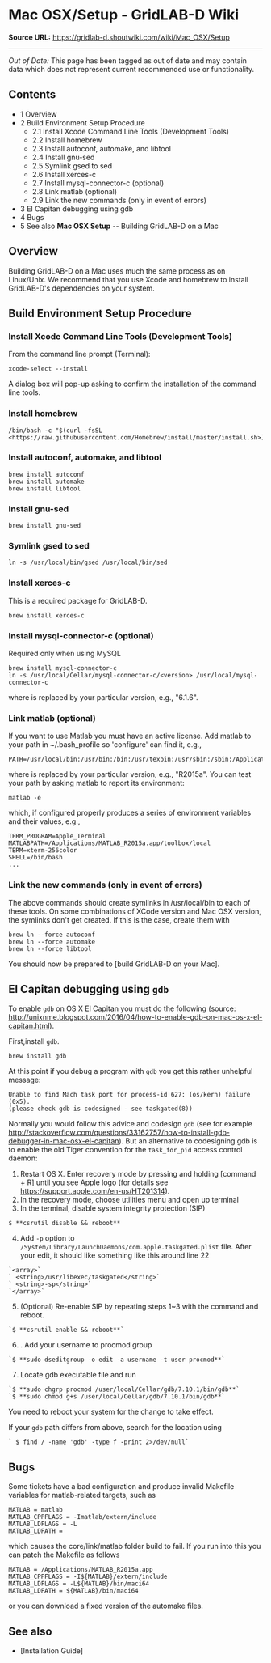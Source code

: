 # Mac OSX/Setup - GridLAB-D Wiki

**Source URL:** https://gridlab-d.shoutwiki.com/wiki/Mac_OSX/Setup

---
 
 



_Out of Date:_ This page has been tagged as out of date and may contain data which does not represent current recommended use or functionality. 

## Contents

  * 1 Overview
  * 2 Build Environment Setup Procedure
    * 2.1 Install Xcode Command Line Tools (Development Tools)
    * 2.2 Install homebrew
    * 2.3 Install autoconf, automake, and libtool
    * 2.4 Install gnu-sed
    * 2.5 Symlink gsed to sed
    * 2.6 Install xerces-c
    * 2.7 Install mysql-connector-c (optional)
    * 2.8 Link matlab (optional)
    * 2.9 Link the new commands (only in event of errors)
  * 3 El Capitan debugging using gdb
  * 4 Bugs
  * 5 See also
**Mac OSX Setup** \-- Building GridLAB-D on a Mac 

## Overview

Building GridLAB-D on a Mac uses much the same process as on Linux/Unix. We recommend that you use Xcode and homebrew to install GridLAB-D's dependencies on your system. 

## Build Environment Setup Procedure

### Install Xcode Command Line Tools (Development Tools)

From the command line prompt (Terminal): 
    
    
    xcode-select --install
    

A dialog box will pop-up asking to confirm the installation of the command line tools. 

### Install homebrew
    
    
    /bin/bash -c "$(curl -fsSL <https://raw.githubusercontent.com/Homebrew/install/master/install.sh>)"
    

### Install autoconf, automake, and libtool
    
    
    brew install autoconf
    brew install automake
    brew install libtool
    

### Install gnu-sed
    
    
    brew install gnu-sed
    

### Symlink gsed to sed
    
    
    ln -s /usr/local/bin/gsed /usr/local/bin/sed
    

### Install xerces-c

This is a required package for GridLAB-D. 
    
    
    brew install xerces-c
    

### Install mysql-connector-c (optional)

Required only when using MySQL 
    
    
    brew install mysql-connector-c
    ln -s /usr/local/Cellar/mysql-connector-c/<version> /usr/local/mysql-connector-c
    

where <version> is replaced by your particular version, e.g., "6.1.6". 

### Link matlab (optional)

If you want to use Matlab you must have an active license. Add matlab to your path in ~/.bash_profile so 'configure' can find it, e.g., 
    
    
    PATH=/usr/local/bin:/usr/bin:/bin:/usr/texbin:/usr/sbin:/sbin:/Applications/MATLAB_<version>.app/bin
    

where <version> is replaced by your particular version, e.g., "R2015a". You can test your path by asking matlab to report its environment: 
    
    
    matlab -e
    

which, if configured properly produces a series of environment variables and their values, e.g., 
    
    
    TERM_PROGRAM=Apple_Terminal
    MATLABPATH=/Applications/MATLAB_R2015a.app/toolbox/local
    TERM=xterm-256color
    SHELL=/bin/bash
    ...
    

### Link the new commands (only in event of errors)

The above commands should create symlinks in /usr/local/bin to each of these tools. On some combinations of XCode version and Mac OSX version, the symlinks don't get created. If this is the case, create them with 
    
    
    brew ln --force autoconf
    brew ln --force automake
    brew ln --force libtool
    

You should now be prepared to [build GridLAB-D on your Mac]. 

## El Capitan debugging using `gdb`

To enable `gdb` on OS X El Capitan you must do the following (source: <http://unixnme.blogspot.com/2016/04/how-to-enable-gdb-on-mac-os-x-el-capitan.html>). 

First,install `gdb`. 
    
    
    brew install gdb
    

At this point if you debug a program with `gdb` you get this rather unhelpful message: 
    
    
    Unable to find Mach task port for process-id 627: (os/kern) failure (0x5).
    (please check gdb is codesigned - see taskgated(8))
    

Normally you would follow this advice and codesign `gdb` (see for example <http://stackoverflow.com/questions/33162757/how-to-install-gdb-debugger-in-mac-osx-el-capitan>). But an alternative to codesigning gdb is to enable the old Tiger convention for the `task_for_pid` access control daemon: 

  1. Restart OS X. Enter recovery mode by pressing and holding [command + R] until you see Apple logo (for details see <https://support.apple.com/en-us/HT201314>).
  2. In the recovery mode, choose utilities menu and open up terminal
  3. In the terminal, disable system integrity protection (SIP) 

    $ **csrutil disable && reboot**
  4. Add `-p` option to `/System/Library/LaunchDaemons/com.apple.taskgated.plist` file. After your edit, it should like something like this around line 22 

    `<array>`
    ` <string>/usr/libexec/taskgated</string>`
    ` <string>-sp</string>`
    `</array>`
  5. (Optional) Re-enable SIP by repeating steps 1~3 with the command and reboot. 

    `$ **csrutil enable && reboot**`
  6. . Add your username to procmod group 

    `$ **sudo dseditgroup -o edit -a username -t user procmod**`
  7. Locate gdb executable file and run 

    `$ **sudo chgrp procmod /user/local/Cellar/gdb/7.10.1/bin/gdb**`
    `$ **sudo chmod g+s /user/local/Cellar/gdb/7.10.1/bin/gdb**`
You need to reboot your system for the change to take effect. 

If your `gdb` path differs from above, search for the location using 

    ` $ find / -name 'gdb' -type f -print 2>/dev/null`

  


## Bugs

Some tickets have a bad configuration and produce invalid Makefile variables for matlab-related targets, such as 
    
    
    MATLAB = matlab
    MATLAB_CPPFLAGS = -Imatlab/extern/include
    MATLAB_LDFLAGS = -L
    MATLAB_LDPATH = 
    

which causes the core/link/matlab folder build to fail. If you run into this you can patch the Makefile as follows 
    
    
    MATLAB = /Applications/MATLAB_R2015a.app
    MATLAB_CPPFLAGS = -I${MATLAB}/extern/include
    MATLAB_LDFLAGS = -L${MATLAB}/bin/maci64
    MATLAB_LDPATH = ${MATLAB}/bin/maci64
    

or you can download a fixed version of the automake files. 

## See also

  * [Installation Guide]

